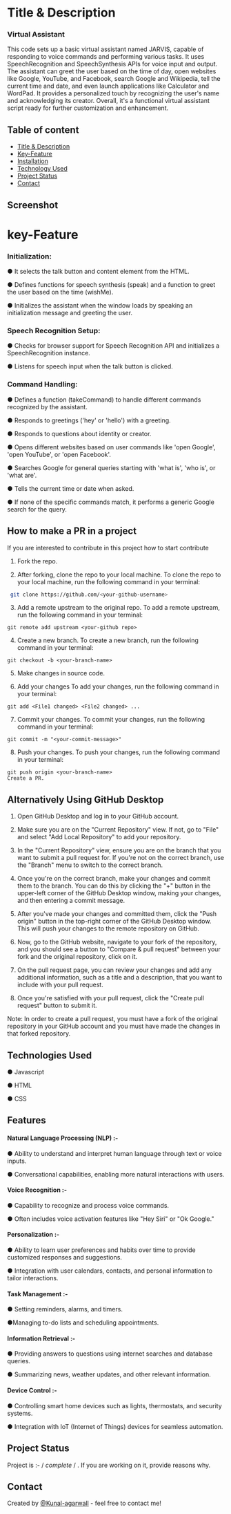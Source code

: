 
# Title & Description

### Virtual Assistant

This code sets up a basic virtual assistant named JARVIS, capable of responding to voice commands and performing various tasks. It uses SpeechRecognition and SpeechSynthesis APIs for voice input and output. The assistant can greet the user based on the time of day, open websites like Google, YouTube, and Facebook, search Google and Wikipedia, tell the current time and date, and even launch applications like Calculator and WordPad. It provides a personalized touch by recognizing the user's name and acknowledging its creator. Overall, it's a functional virtual assistant script ready for further customization and enhancement.


## Table of content
* [Title & Description](#Title&Description)
* [Key-Feature](#Key-Feature)
* [Installation](#Installation)
* [Technology Used](#Tech-used)
* [Project Status](#Project)
* [Contact](#contact)
## Screenshot

<!-- If you have screenshots you'd like to share, include them here. -->

# key-Feature

### Initialization:  

● It selects the talk button and content element from the HTML.

● Defines functions for speech synthesis (speak) and a function to greet the user based on the time (wishMe).

● Initializes the assistant when the window loads by speaking an initialization message and greeting the user.

### Speech Recognition Setup:

● Checks for browser support for Speech Recognition API and initializes a SpeechRecognition instance.

● Listens for speech input when the talk button is clicked.

### Command Handling:

● Defines a function (takeCommand) to handle different commands recognized by the assistant.

● Responds to greetings ('hey' or 'hello') with a greeting.

● Responds to questions about identity or creator.

● Opens different websites based on user commands like 'open Google', 'open YouTube', or 'open Facebook'.

● Searches Google for general queries starting with 'what is', 'who is', or 'what are'.

● Tells the current time or date when asked.

● If none of the specific commands match, it performs a generic Google search for the query.

## How to make a PR in a project

If you are interested to contribute in this project how to start contribute

1. Fork the repo.

2. After forking, clone the repo to your local machine. To clone the repo to your local machine, run the following command in your terminal:

  ```bash
   git clone https://github.com/<your-github-username>
```

3. Add a remote upstream to the original repo. To add a remote upstream, run the following command in your terminal:
```
git remote add upstream <your-github repo>
```

4. Create a new branch. To create a new branch, run the following command in your terminal:
```
git checkout -b <your-branch-name>
```
5. Make changes in source code.


6. Add your changes To add your changes, run the following command in your terminal:
```
git add <File1 changed> <File2 changed> ...
```
7. Commit your changes. To commit your changes, run the following command in your terminal:
```
git commit -m "<your-commit-message>"
```
8. Push your changes. To push your changes, run the following command in your terminal:
```
git push origin <your-branch-name>
Create a PR.
```
## Alternatively Using GitHub Desktop

1. Open GitHub Desktop and log in to your GitHub account.

2. Make sure you are on the "Current Repository" view. If not, go to "File" and select "Add Local Repository" to add your repository.

3. In the "Current Repository" view, ensure you are on the branch that you want to submit a pull request for. If you're not on the correct branch, use the "Branch" menu to switch to the correct branch.

4. Once you're on the correct branch, make your changes and commit them to the branch. You can do this by clicking the "+" button in the upper-left corner of the GitHub Desktop window, making your changes, and then entering a commit message.

5. After you've made your changes and committed them, click the "Push origin" button in the top-right corner of the GitHub Desktop window. This will push your changes to the remote repository on GitHub.

6. Now, go to the GitHub website, navigate to your fork of the repository, and you should see a button to "Compare & pull request" between your fork and the original repository, click on it.

7. On the pull request page, you can review your changes and add any additional information, such as a title and a description, that you want to include with your pull request.

8. Once you're satisfied with your pull request, click the "Create pull request" button to submit it.

Note: In order to create a pull request, you must have a fork of the original repository in your GitHub account and you must have made the changes in that forked repository.
## Technologies Used

● Javascript      

● HTML  

● CSS 

## Features

#### Natural Language Processing (NLP) :-

● Ability to understand and interpret human language through text or voice inputs.

● Conversational capabilities, enabling more natural interactions with users.

#### Voice Recognition :-

● Capability to recognize and process voice commands.

● Often includes voice activation features like "Hey Siri" or "Ok Google."

#### Personalization :-

● Ability to learn user preferences and habits over time to provide customized responses and suggestions.

● Integration with user calendars, contacts, and personal information to tailor interactions.

#### Task Management :-

● Setting reminders, alarms, and timers.

●Managing to-do lists and scheduling appointments.

#### Information Retrieval :-

● Providing answers to questions using internet searches and database queries.

● Summarizing news, weather updates, and other relevant information.

#### Device Control :-

● Controlling smart home devices such as lights, thermostats, and security systems.

● Integration with IoT (Internet of Things) devices for seamless automation.





## Project Status
Project is :-  / _complete_ / . If you are  working on it, provide reasons why.





## Contact

Created by [@Kunal-agarwall](https://github.com/Kunal-agrawall/) - feel free to contact me! 

